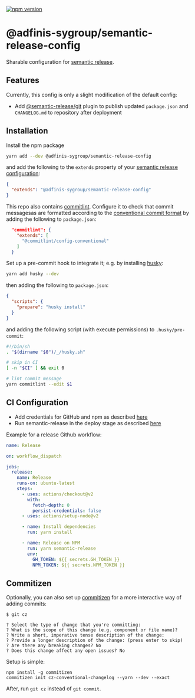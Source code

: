 [![npm version](https://badge.fury.io/js/%40adfinis-sygroup%2Fsemantic-release-config.svg)](https://badge.fury.io/js/%40adfinis-sygroup%2Fsemantic-release-config)

# @adfinis-sygroup/semantic-release-config

Sharable configuration for [semantic release](https://semantic-release.gitbook.io).

## Features

Currently, this config is only a slight modification of the default config:

- Add [@semantic-release/git](https://github.com/semantic-release/git) plugin to publish updated `package.json` and `CHANGELOG.md` to repository after deployment

## Installation

Install the npm package

```bash
yarn add --dev @adfinis-sygroup/semantic-release-config
```

and add the following to the `extends` property of your [semantic release configuration](https://semantic-release.gitbook.io/semantic-release/usage/configuration#configuration-file):

```json
{
  "extends": "@adfinis-sygroup/semantic-release-config"
}
```

This repo also contains [commitlint](https://github.com/conventional-changelog/commitlint). Configure it to check that commit messagesas are formatted according to the [conventional commit format](https://www.conventionalcommits.org) by adding the following to `package.json`:

```json
  "commitlint": {
    "extends": [
      "@commitlint/config-conventional"
    ]
  }
```

Set up a pre-commit hook to integrate it; e.g. by installing [husky](https://github.com/typicode/husky):

```bash
yarn add husky --dev
```

then adding the following to `package.json`:

```json
{
  "scripts": {
    "prepare": "husky install"
  }
}
```

and adding the following script (with execute permissions) to `.husky/pre-commit`:

```bash
#!/bin/sh
. "$(dirname "$0")/_/husky.sh"

# skip in CI
[ -n "$CI" ] && exit 0

# lint commit message
yarn commitlint --edit $1
```

## CI Configuration

- Add credentials for GitHub and npm as described [here](https://semantic-release.gitbook.io/semantic-release/usage/ci-configuration)
- Run semantic-release in the deploy stage as described [here](https://semantic-release.gitbook.io/semantic-release/recipes/recipes/travis)

Example for a release Github workflow:

```yml
name: Release

on: workflow_dispatch

jobs:
  release:
    name: Release
    runs-on: ubuntu-latest
    steps:
      - uses: actions/checkout@v2
        with:
          fetch-depth: 0
          persist-credentials: false
      - uses: actions/setup-node@v2

      - name: Install dependencies
        run: yarn install

      - name: Release on NPM
        run: yarn semantic-release
        env:
          GH_TOKEN: ${{ secrets.GH_TOKEN }}
          NPM_TOKEN: ${{ secrets.NPM_TOKEN }}
```

## Commitizen

Optionally, you can also set up [commitizen](https://github.com/commitizen/cz-cli) for a more interactive way of adding commits:

```
$ git cz

? Select the type of change that you're committing:
? What is the scope of this change (e.g. component or file name)?
? Write a short, imperative tense description of the change:
? Provide a longer description of the change: (press enter to skip)
? Are there any breaking changes? No
? Does this change affect any open issues? No
```

Setup is simple:

```
npm install -g commitizen
commitizen init cz-conventional-changelog --yarn --dev --exact
```

After, run `git cz` instead of `git commit`.

